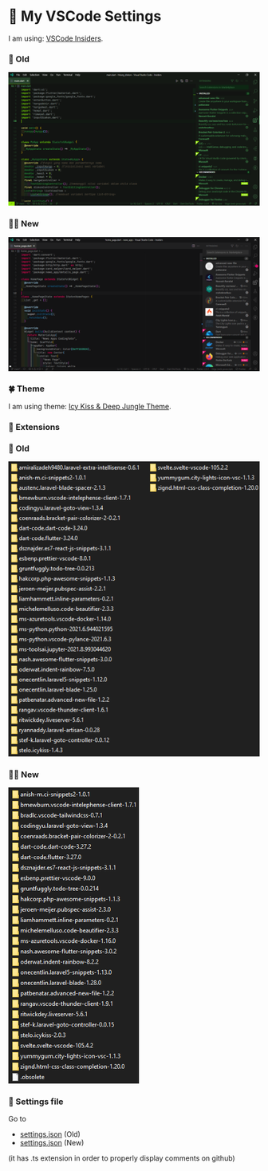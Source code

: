 # 📗 My VSCode Settings

I am using: [VSCode Insiders](https://code.visualstudio.com/insiders/).

### 🧓 Old

![Preview](img/preview_old.png)

### 👨‍🦱 New

![Preview](img/preview_new.png)

### 🍀 Theme

I am using theme: [Icy Kiss & Deep Jungle Theme](https://marketplace.visualstudio.com/items?itemName=stelo.icykiss).

### 🧶 Extensions

### 🧓 Old

![Extensions](img/extensions2.png)

### 👨‍🦱 New

![Extensions](img/extensions3.png)

### 🧩 Settings file

Go to

- [settings.json](settings_old.ts) (Old)
- [settings.json](settings_new.ts) (New)

(it has .ts extension in order to properly display comments on github)
